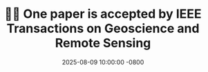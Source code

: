 ---
title: >-
    🎉🎉 One paper is accepted by IEEE Transactions on Geoscience and Remote Sensing
date: 2025-08-09 10:00:00 -0800
---